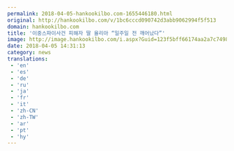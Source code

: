```yaml
---
permalink: 2018-04-05-hankookilbo.com-1655446180.html
original: http://hankookilbo.com/v/1bc6cccd090742d3abb9062994f5f513
domain: hankookilbo.com
title: '이중스파이사건 피해자 딸 율리아 “일주일 전 깨어났다”'
image: http://image.hankookilbo.com/i.aspx?Guid=123f5bff66174aa2a7c74988f4867426&Month=201803&size=980
date: 2018-04-05 14:31:13
category: news
translations: 
 - 'en'
 - 'es'
 - 'de'
 - 'ru'
 - 'ja'
 - 'fr'
 - 'it'
 - 'zh-CN'
 - 'zh-TW'
 - 'ar'
 - 'pt'
 - 'hy'
---
```


